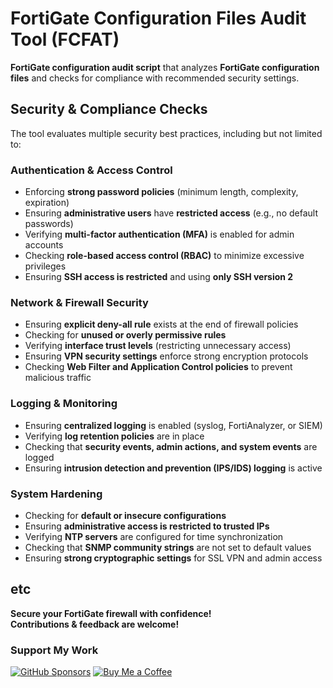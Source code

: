 # FortiGate Configuration Files Audit Tool (FCFAT)

**FortiGate configuration audit script** that analyzes **FortiGate configuration files** and checks for compliance with recommended security settings.

## Security & Compliance Checks

The tool evaluates multiple security best practices, including but not limited to:

### **Authentication & Access Control**
- Enforcing **strong password policies** (minimum length, complexity, expiration)  
- Ensuring **administrative users** have **restricted access** (e.g., no default passwords)  
- Verifying **multi-factor authentication (MFA)** is enabled for admin accounts  
- Checking **role-based access control (RBAC)** to minimize excessive privileges  
- Ensuring **SSH access is restricted** and using **only SSH version 2**  

### **Network & Firewall Security**
- Ensuring **explicit deny-all rule** exists at the end of firewall policies  
- Checking for **unused or overly permissive rules**  
- Verifying **interface trust levels** (restricting unnecessary access)  
- Ensuring **VPN security settings** enforce strong encryption protocols  
- Checking **Web Filter and Application Control policies** to prevent malicious traffic  

### **Logging & Monitoring**
- Ensuring **centralized logging** is enabled (syslog, FortiAnalyzer, or SIEM)  
- Verifying **log retention policies** are in place  
- Checking that **security events, admin actions, and system events** are logged  
- Ensuring **intrusion detection and prevention (IPS/IDS) logging** is active  

### **System Hardening**
- Checking for **default or insecure configurations**  
- Ensuring **administrative access is restricted to trusted IPs**  
- Verifying **NTP servers** are configured for time synchronization  
- Checking that **SNMP community strings** are not set to default values  
- Ensuring **strong cryptographic settings** for SSL VPN and admin access  

etc
---

 **Secure your FortiGate firewall with confidence!**  
**Contributions & feedback are welcome!** 

###  Support My Work

[![GitHub Sponsors](https://img.shields.io/badge/Sponsor%20on-GitHub-ff4081?style=for-the-badge&logo=github)](https://github.com/sponsors/Xalfie)
[![Buy Me a Coffee](https://img.shields.io/badge/Buy%20Me%20a%20Coffee-orange?style=for-the-badge&logo=buy-me-a-coffee)](https://www.buymeacoffee.com/xalfie)

